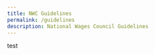 ```yaml
---
title: NWC Guidelines
permalink: /guidelines
description: National Wages Council Guidelines
---
```





test